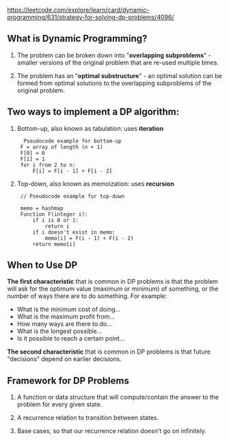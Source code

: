 https://leetcode.com/explore/learn/card/dynamic-programming/631/strategy-for-solving-dp-problems/4096/

## What is Dynamic Programming?
1. The problem can be broken down into "**overlapping subproblems**" - smaller versions of the original problem that are re-used multiple times.

2. The problem has an "**optimal substructure**" - an optimal solution can be formed from optimal solutions to the overlapping subproblems of the original problem.

## Two ways to implement a DP algorithm:
1. Bottom-up, also known as tabulation: uses **iteration**

         Pseudocode example for bottom-up
        F = array of length (n + 1)
        F[0] = 0
        F[1] = 1
        for i from 2 to n:
            F[i] = F[i - 1] + F[i - 2]
            
2. Top-down, also known as memoization: uses **recursion**

        // Pseudocode example for top-down
        
        memo = hashmap
        Function F(integer i):
            if i is 0 or 1: 
                return i
            if i doesn't exist in memo:
                memo[i] = F(i - 1) + F(i - 2)
            return memo[i]

## When to Use DP
**The first characteristic** that is common in DP problems is that the problem will ask for the optimum value (maximum or minimum) of something, or the number of ways there are to do something. For example:

* What is the minimum cost of doing...
* What is the maximum profit from...
* How many ways are there to do...
* What is the longest possible...
* Is it possible to reach a certain point...

**The second characteristic** that is common in DP problems is that future "decisions" depend on earlier decisions.
## Framework for DP Problems
1. A function or data structure that will compute/contain the answer to the problem for every given state.

2. A recurrence relation to transition between states.

3. Base cases, so that our recurrence relation doesn't go on infinitely.
















